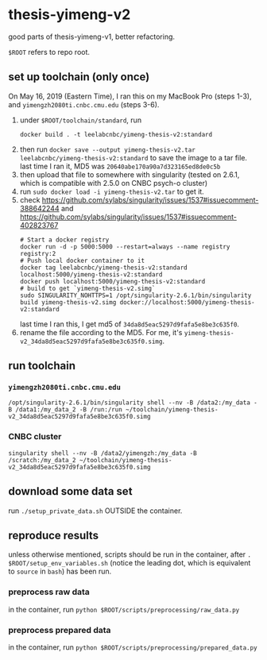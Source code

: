 # thesis-yimeng-v2
good parts of thesis-yimeng-v1, better refactoring.

`$ROOT` refers to repo root.

## set up toolchain (only once)

On May 16, 2019 (Eastern Time), I ran this on my MacBook Pro (steps 1-3), and
`yimengzh2080ti.cnbc.cmu.edu` (steps 3-6).

1. under `$ROOT/toolchain/standard`, run
    ~~~
    docker build . -t leelabcnbc/yimeng-thesis-v2:standard
    ~~~
2. then run `docker save --output yimeng-thesis-v2.tar leelabcnbc/yimeng-thesis-v2:standard` to save the image to a tar file.
   last time I ran it, MD5 was `20640abe170a90a7d323165ed8de0c5b`
3. then upload that file to somewhere with singularity
   (tested on 2.6.1, which is compatible with 2.5.0 on CNBC psych-o cluster)
4. run `sudo docker load -i yimeng-thesis-v2.tar` to get it.
5. check <https://github.com/sylabs/singularity/issues/1537#issuecomment-388642244>
   and <https://github.com/sylabs/singularity/issues/1537#issuecomment-402823767>
    ~~~
    # Start a docker registry
    docker run -d -p 5000:5000 --restart=always --name registry registry:2
    # Push local docker container to it
    docker tag leelabcnbc/yimeng-thesis-v2:standard localhost:5000/yimeng-thesis-v2:standard
    docker push localhost:5000/yimeng-thesis-v2:standard
    # build to get `yimeng-thesis-v2.simg`
    sudo SINGULARITY_NOHTTPS=1 /opt/singularity-2.6.1/bin/singularity build yimeng-thesis-v2.simg docker://localhost:5000/yimeng-thesis-v2:standard
    ~~~
   last time I ran this, I get md5 of `34da8d5eac5297d9fafa5e8be3c635f0`.
6. rename the file according to the MD5. For me, it's
   `yimeng-thesis-v2_34da8d5eac5297d9fafa5e8be3c635f0.simg`.

## run toolchain

### `yimengzh2080ti.cnbc.cmu.edu`

```
/opt/singularity-2.6.1/bin/singularity shell --nv -B /data2:/my_data -B /data1:/my_data_2 -B /run:/run ~/toolchain/yimeng-thesis-v2_34da8d5eac5297d9fafa5e8be3c635f0.simg
```

### CNBC cluster

```
singularity shell --nv -B /data2/yimengzh:/my_data -B /scratch:/my_data_2 ~/toolchain/yimeng-thesis-v2_34da8d5eac5297d9fafa5e8be3c635f0.simg
```

## download some data set

run `./setup_private_data.sh` OUTSIDE the container.


## reproduce results

unless otherwise mentioned, scripts should be run in the container,
after `. $ROOT/setup_env_variables.sh` (notice the leading dot, which
is equivalent to `source` in `bash`) has been run.

### preprocess raw data

in the container, run `python $ROOT/scripts/preprocessing/raw_data.py`

### preprocess prepared data

in the container, run `python $ROOT/scripts/preprocessing/prepared_data.py`
